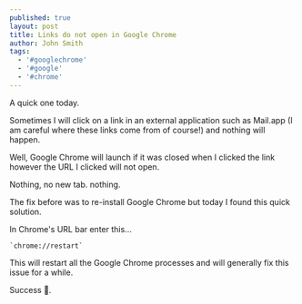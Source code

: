 ```yaml
---
published: true
layout: post
title: Links do not open in Google Chrome
author: John Smith
tags:
  - '#googlechrome'
  - '#google'
  - '#chrome'
---
```

A quick one today.

Sometimes I will click on a link in an external application such as Mail.app (I am careful where these links come from of course!) and nothing will happen. 

Well, Google Chrome will launch if it was closed when I clicked the link however the URL I clicked will not open.  

Nothing, no new tab. nothing.

The fix before was to re-install Google Chrome but today I found this quick solution.

In Chrome's URL bar enter this...

	`chrome://restart`

This will restart all the Google Chrome processes and will generally fix this issue for a while.

Success 🎉.
